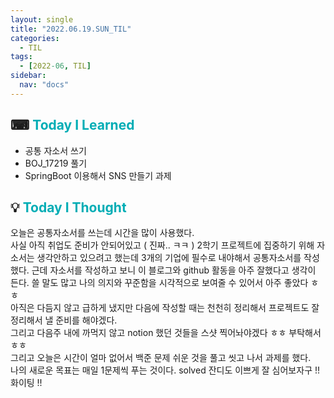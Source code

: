 ```yaml
---
layout: single
title: "2022.06.19.SUN_TIL"
categories:
  - TIL
tags:
  - [2022-06, TIL]
sidebar:
  nav: "docs"
---
```


## ⌨ <a style="color:#00adb5">Today I Learned</a>

- 공통 자소서 쓰기
- BOJ_17219 풀기
- SpringBoot 이용해서 SNS 만들기 과제

## 💡 <a style="color:#00adb5">Today I Thought</a>

오늘은 공통자소서를 쓰는데 시간을 많이 사용했다.<br>
사실 아직 취업도 준비가 안되어있고 ( 진짜.. ㅋㅋ ) 2학기 프로젝트에 집중하기 위해 자소서는 생각안하고 있으려고 했는데 3개의 기업에 필수로 내야해서 공통자소서를 작성했다. 근데 자소서를 작성하고 보니 이 블로그와 github 활동을 아주 잘했다고 생각이 든다. 쓸 말도 많고 나의 의지와 꾸준함을 시각적으로 보여줄 수 있어서 아주 좋았다 ㅎㅎ<br>
아직은 다듬지 않고 급하게 냈지만 다음에 작성할 때는 천천히 정리해서 프로젝트도 잘 정리해서 낼 준비를 해야겠다.<br>
그리고 다음주 내에 까먹지 않고 notion 했던 것들을 스샷 찍어놔야겠다 ㅎㅎ 부탁해서 ㅎㅎ<br>
그리고 오늘은 시간이 얼마 없어서 백준 문제 쉬운 것을 풀고 씻고 나서 과제를 했다.<br>
나의 새로운 목표는 매일 1문제씩 푸는 것이다. solved 잔디도 이쁘게 잘 심어보자구 !! 화이팅 !!
